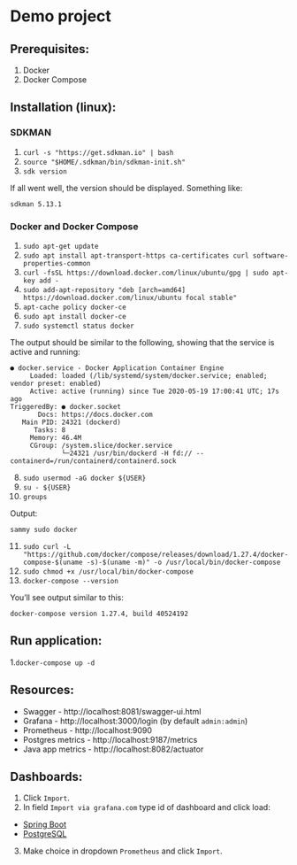 # Demo project

## Prerequisites:

1. Docker
2. Docker Compose

## Installation (linux):

### SDKMAN
1. `curl -s "https://get.sdkman.io" | bash`
2. `source "$HOME/.sdkman/bin/sdkman-init.sh"`
3. `sdk version`

If all went well, the version should be displayed. Something like:

````
sdkman 5.13.1
````

### Docker and Docker Compose

1. `sudo apt-get update`
2. `sudo apt install apt-transport-https ca-certificates curl software-properties-common`
3. `curl -fsSL https://download.docker.com/linux/ubuntu/gpg | sudo apt-key add -`
4. `sudo add-apt-repository "deb [arch=amd64] https://download.docker.com/linux/ubuntu focal stable"`
5. `apt-cache policy docker-ce`
6. `sudo apt install docker-ce`
7. `sudo systemctl status docker`

The output should be similar to the following, showing that the service is active and running:

````
● docker.service - Docker Application Container Engine
     Loaded: loaded (/lib/systemd/system/docker.service; enabled; vendor preset: enabled)
     Active: active (running) since Tue 2020-05-19 17:00:41 UTC; 17s ago
TriggeredBy: ● docker.socket
       Docs: https://docs.docker.com
   Main PID: 24321 (dockerd)
      Tasks: 8
     Memory: 46.4M
     CGroup: /system.slice/docker.service
             └─24321 /usr/bin/dockerd -H fd:// --containerd=/run/containerd/containerd.sock
````

8. `sudo usermod -aG docker ${USER}`
9. `su - ${USER}`
10. `groups`

Output:
````
sammy sudo docker
````

11. `sudo curl -L "https://github.com/docker/compose/releases/download/1.27.4/docker-compose-$(uname -s)-$(uname -m)" -o /usr/local/bin/docker-compose`
12. `sudo chmod +x /usr/local/bin/docker-compose`
13. `docker-compose --version`

You’ll see output similar to this:

````
docker-compose version 1.27.4, build 40524192
````

## Run application:

1.`docker-compose up -d`

## Resources:
- Swagger - http://localhost:8081/swagger-ui.html
- Grafana - http://localhost:3000/login (by default `admin:admin`)
- Prometheus - http://localhost:9090
- Postgres metrics - http://localhost:9187/metrics
- Java app metrics - http://localhost:8082/actuator


## Dashboards:

1. Click `Import`.
2. In field `Import via grafana.com` type id of dashboard and click load:
- [Spring Boot](https://grafana.com/grafana/dashboards/10280)
- [PostgreSQL](https://grafana.com/grafana/dashboards/9628)
3. Make choice in dropdown `Prometheus` and click `Import`.